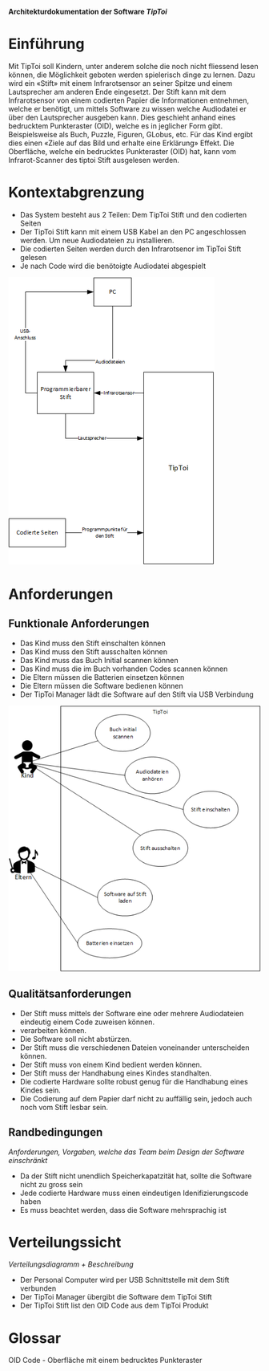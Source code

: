 **Architekturdokumentation der Software *TipToi***

# Einführung
<!--
Diese Vorlage einer Architekturdokumentation ... ist eine vereinfachte und angepasste Version der Vorlage arc42[^1] sowie . 
-->
Mit TipToi soll Kindern, unter anderem solche die noch nicht fliessend lesen können, die Möglichkeit geboten werden spielerisch dinge zu lernen. Dazu wird ein «Stift» mit einem Infrarotsensor an seiner Spitze und einem Lautsprecher am anderen Ende eingesetzt. Der Stift kann mit dem Infrarotsensor von einem codierten Papier die Informationen entnehmen, welche er benötigt, um mittels Software zu wissen welche Audiodatei er über den Lautsprecher ausgeben kann. Dies geschieht anhand eines bedrucktem Punkteraster (OID), welche es in jeglicher Form gibt. Beispielsweise als Buch, Puzzle, Figuren, GLobus, etc. Für das Kind ergibt dies einen «Ziele auf das Bild und erhalte eine Erklärung» Effekt. Die Oberfläche, welche ein bedrucktes Punkteraster (OID) hat, kann vom Infrarot-Scanner des tiptoi Stift ausgelesen werden.

# Kontextabgrenzung

- Das System besteht aus 2 Teilen: Dem TipToi Stift und den codierten Seiten
- Der TipToi Stift kann mit einem USB Kabel an den PC angeschlossen werden. Um neue Audiodateien zu installieren.
- Die codierten Seiten werden durch den Infrarotsenor im TipToi Stift gelesen
- Je nach Code wird die benötoigte Audiodatei abgespielt

![Kontext_Diagramm__TipToi](Kontext_Diagramm__TipToi.png)

# Anforderungen
## Funktionale Anforderungen
- Das Kind muss den Stift einschalten können
- Das Kind muss den Stift ausschalten können
- Das Kind muss das Buch Initial scannen können
- Das Kind muss die im Buch vorhanden Codes scannen können
- Die Eltern müssen die Batterien einsetzen können
- Die Eltern müssen die Software bedienen können
- Der TipToi Manager lädt die Software auf den Stift via USB Verbindung

![Use_Case_TipToi](Use_Case_TipToi.png)

## Qualitätsanforderungen
-	Der Stift muss mittels der Software eine oder mehrere Audiodateien eindeutig einem Code zuweisen können.
-	verarbeiten können.
-	Die Software soll nicht abstürzen.
-	Der Stift muss die verschiedenen Dateien voneinander unterscheiden können. 
-	Der Stift muss von einem Kind bedient werden können. 
-	Der Stift muss der Handhabung eines Kindes standhalten. 
-	Die codierte Hardware sollte robust genug für die Handhabung eines Kindes sein. 
-	Die Codierung auf dem Papier darf nicht zu auffällig sein, jedoch auch noch vom Stift lesbar sein. 


## Randbedingungen
*Anforderungen, Vorgaben, welche das Team beim Design der Software einschränkt* 
- Da der Stift nicht unendlich Speicherkapatzität hat, sollte die Software nicht zu gross sein
- Jede codierte Hardware muss einen eindeutigen Idenifizierungscode haben
- Es muss beachtet werden, dass die Software mehrsprachig ist


# Verteilungssicht
*Verteilungsdiagramm + Beschreibung*
- Der Personal Computer wird per USB Schnittstelle mit dem Stift verbunden
- Der TipToi Manager übergibt die Software dem TipToi Stift
- Der TipToi Stift list den OID Code aus dem TipToi Produkt


# Glossar
OID Code - Oberfläche mit einem bedrucktes Punkteraster


<!-- Dieser Abschnitt ist auskommentiert
[^1]: www.arc42.de
-->

